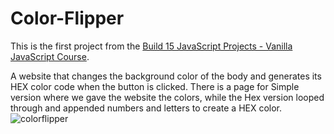 # Color-Flipper

This is the first project from the [Build 15 JavaScript Projects - Vanilla JavaScript Course](https://www.youtube.com/watch?v=3PHXvlpOkf4&t=363s).

A website that changes the background color of the body and generates its HEX color code when the button is clicked.
There is a page for Simple version where we gave the website the colors, while the Hex version looped through and appended numbers and letters to create a HEX color.
![colorflipper](https://github.com/Fejiro001/Color-Flipper/assets/45316079/b29ac8ad-a244-4847-8355-e4a8073c159d)
